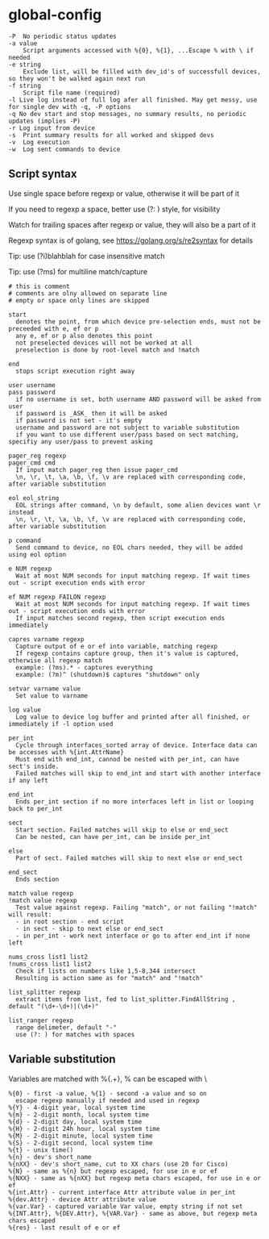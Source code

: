 # global-config

    -P  No periodic status updates
    -a value
        Script arguments accessed with %{0}, %{1}, ...Escape % with \ if needed
    -e string
        Exclude list, will be filled with dev_id's of successfull devices, so they won't be walked again next run
    -f string
        Script file name (required)
    -l Live log instead of full log afer all finished. May get messy, use for single dev with -q, -P options
    -q No dev start and stop messages, no summary results, no periodic updates (implies -P)
    -r Log input from device
    -s  Print summary results for all worked and skipped devs
    -v  Log execution
    -w  Log sent commands to device

## Script syntax

Use single space before regexp or value, otherwise it will be part of it

If you need to regexp a space, better use (?: ) style, for visibility

Watch for trailing spaces after regexp or value, they will also be a part of it

Regexp syntax is of golang, see https://golang.org/s/re2syntax for details

Tip: use (?i)blahblah for case insensitive match

Tip: use (?ms) for multiline match/capture

    # this is comment
    # comments are olny allowed on separate line
    # empty or space only lines are skipped

    start
      denotes the point, from which device pre-selection ends, must not be preceeded with e, ef or p
      any e, ef or p also denotes this point
      not preselected devices will not be worked at all
      preselection is done by root-level match and !match

    end
      stops script execution right away

    user username
    pass password
      if no username is set, both username AND password will be asked from user
      if password is _ASK_ then it will be asked
      if password is not set - it's empty
      username and password are not subject to variable substitution
      if you want to use different user/pass based on sect matching, specifiy any user/pass to prevent asking

    pager_reg regexp
    pager_cmd cmd
      If input match pager_reg then issue pager_cmd
      \n, \r, \t, \a, \b, \f, \v are replaced with corresponding code, after variable substitution

    eol eol_string
      EOL strings after command, \n by default, some alien devices want \r instead
      \n, \r, \t, \a, \b, \f, \v are replaced with corresponding code, after variable substitution

    p command
      Send command to device, no EOL chars needed, they will be added using eol option

    e NUM regexp
      Wait at most NUM seconds for input matching regexp. If wait times out - script execution ends with error

    ef NUM regexp FAILON regexp
      Wait at most NUM seconds for input matching regexp. If wait times out - script execution ends with error
      If input matches second regexp, then script execution ends immediately

    capres varname regexp
      Capture output of e or ef into variable, matching regexp
      If regexp contains capture group, then it's value is captured, otherwise all regexp match
      example: (?ms).* - captures everything
      example: (?m)^ (shutdown)$ captures "shutdown" only

    setvar varname value
      Set value to varname

    log value
      Log value to device log buffer and printed after all finished, or immediately if -l option used

    per_int
      Cycle through interfaces_sorted array of device. Interface data can be accesses with %{int.AttrName}
      Must end with end_int, cannod be nested with per_int, can have sect's inside.
      Failed matches will skip to end_int and start with another interface if any left

    end_int
      Ends per_int section if no more interfaces left in list or looping back to per_int

    sect
      Start section. Failed matches will skip to else or end_sect
      Can be nested, can have per_int, can be inside per_int

    else
      Part of sect. Failed matches will skip to next else or end_sect

    end_sect
      Ends section

    match value regexp
    !match value regexp
      Test value against regexp. Failing "match", or not failing "!match" will result:
      - in root section - end script
      - in sect - skip to next else or end_sect
      - in per_int - work next interface or go to after end_int if none left

    nums_cross list1 list2
    !nums_cross list1 list2
      Check if lists on numbers like 1,5-8,344 intersect
      Resulting is action same as for "match" and "!match"

    list_splitter regexp
      extract items from list, fed to list_splitter.FindAllString , default "(\d+-\d+)|(\d+)"

    list_ranger regexp
      range delimeter, default "-"
      use (?: ) for matches with spaces

## Variable substitution

Variables are matched with %{.+}, % can be escaped with \

    %{0} - first -a value, %{1} - second -a value and so on
      escape regexp manually if needed and used in regexp
    %{Y} - 4-digit year, local system time
    %{m} - 2-digit month, local system time
    %{d} - 2-digit day, local system time
    %{H} - 2-digit 24h hour, local system time
    %{M} - 2-digit minute, local system time
    %{S} - 2-digit second, local system time
    %{t} - unix time()
    %{n} - dev's short_name
    %{nXX} - dev's short_name, cut to XX chars (use 20 for Cisco)
    %{N} - same as %{n} but regexp escaped, for use in e or ef
    %{NXX} - same as %{nXX} but regexp meta chars escaped, for use in e or ef
    %{int.Attr} - current interface Attr attribute value in per_int
    %{dev.Attr} - device Attr attribute value
    %{var.Var} - captured variable Var value, empty string if not set
    %{INT.Attr}, %{DEV.Attr}, %{VAR.Var} - same as above, but regexp meta chars escaped
    %{res} - last result of e or ef

